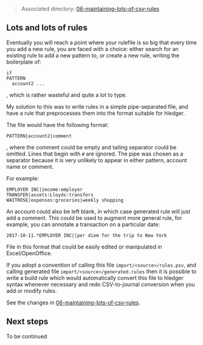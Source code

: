 > Associated directory:
> [06-maintaining-lots-of-csv-rules](../tree/master/06-maintaining-lots-of-csv-rules)

## Lots and lots of rules

Eventually you will reach a point where your rulefile is so big that
every time you add a new rule, you are faced with a choice: either
search for an existing rule to add a new pattern to, or create a new
rule, writing the boilerplate of:
```
if
PATTERN
  account2 ...

```
, which is rather wasteful and quite a lot to type. 

My solution to this was to write rules in a simple pipe-separated
file, and have a rule that preprocesses them into the format suitable for
hledger.

The file would have the following format:
```
PATTERN|account2|comment
```
, where the comment could be empty and tailing separator could be omitted. Lines that begin with `#` are
ignored. The pipe was chosen as a separator because it is very unlikely to appear in either pattern, account name or comment.

For example:
```
EMPLOYER INC|imcome:employer
TRANSFER|assets:Lloyds:transfers
WAITROSE|expenses:groceries|weekly shopping
```

An account could also be left blank, in which case generated rule will just add a comment. This could be used to
augment more general rule, for example, you can annotate a transaction on a particular date:
```
2017-10-11.*EMPLOYER INC||per diem for the trip to New York
```

File in this format that could be easily edited or manipulated in Excel/OpenOffice.

If you adopt a convention of calling this file `import/<source>/rules.psv`, and calling generated file `import/<source>/generated.rules` then it is possible to write a build rule which would automatically convert this file to hledger syntax whenever necessary and redo CSV-to-journal conversion when you add or modify rules.

See the changes in [06-maintaining-lots-of-csv-rules](../tree/master/06-maintaining-lots-of-csv-rules).

## Next steps

To be continued
